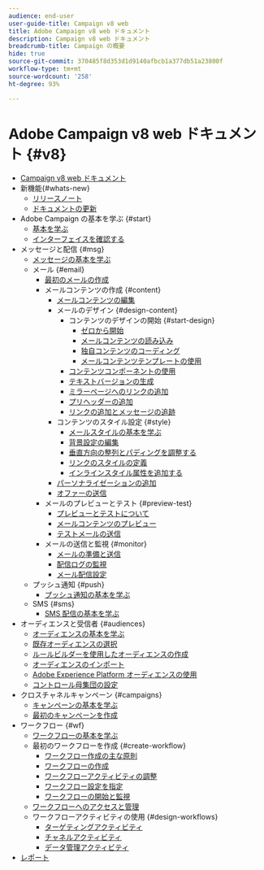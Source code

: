 ```yaml
---
audience: end-user
user-guide-title: Campaign v8 web
title: Adobe Campaign v8 web ドキュメント
description: Campaign v8 web ドキュメント
breadcrumb-title: Campaign の概要
hide: true
source-git-commit: 370485f8d353d1d9140afbcb1a377db51a23800f
workflow-type: tm+mt
source-wordcount: '258'
ht-degree: 93%

---
```



# Adobe Campaign v8 web ドキュメント {#v8}

+ [Campaign v8 web ドキュメント](campaign-web-home.md)
+ 新機能{#whats-new}
   + [リリースノート](rn/release-notes.md)
   + [ドキュメントの更新](rn/documentation-updates.md)
+ Adobe Campaign の基本を学ぶ {#start}
   + [基本を学ぶ](get-started/get-started.md)
   + [インターフェイスを確認する](get-started/user-interface.md)
+ メッセージと配信 {#msg}
   + [メッセージの基本を学ぶ](email/gs-messages.md)
   + メール {#email}
      + [最初のメールの作成](email/create-email.md)
      + メールコンテンツの作成 {#content}
         + [メールコンテンツの編集](content/edit-content.md)
         + メールのデザイン {#design-content}
            + コンテンツのデザインの開始 {#start-design}
               + [ゼロから開始 ](content/create-email-content.md)
               + [メールコンテンツの読み込み](content/existing-content.md)
               + [独自コンテンツのコーディング](content/code-content.md)
               + [メールコンテンツテンプレートの使用](content/email-templates.md)
            + [コンテンツコンポーネントの使用](content/content-components.md)
            + [テキストバージョンの生成](content/text-version-email.md)
            + [ミラーページへのリンクの追加](content/mirror-page.md)
            + [プリヘッダーの追加](content/preheader.md)
            + [リンクの追加とメッセージの追跡](content/message-tracking.md)
         + コンテンツのスタイル設定 {#style}
            + [メールスタイルの基本を学ぶ](content/get-started-email-style.md)
            + [背景設定の編集](content/backgrounds.md)
            + [垂直方向の整列とパディングを調整する](content/alignment-and-padding.md)
            + [リンクのスタイルの定義](content/styling-links.md)
            + [インラインスタイル属性を追加する](content/inline-styling.md)
         + [パーソナライゼーションの追加](personalization/personalize.md)
         + [オファーの送信](content/offers.md)
      + メールのプレビューとテスト {#preview-test}
         + [プレビューとテストについて](preview-test/preview-test.md)
         + [メールコンテンツのプレビュー](preview-test/preview-content.md)
         + [テストメールの送信](preview-test/proofs.md)
      + メールの送信と監視 {#monitor}
         + [メールの準備と送信](monitor/prepare-send.md)
         + [配信ログの監視](monitor/delivery-logs.md)
         + [メール配信設定](advanced-settings/delivery-settings.md)
   + プッシュ通知 {#push}
      + [プッシュ通知の基本を学ぶ](push/gs-push.md)
   + SMS {#sms}
      + [SMS 配信の基本を学ぶ](sms/gs-sms.md)
+ オーディエンスと受信者 {#audiences}
   + [オーディエンスの基本を学ぶ](audience/about-audiences.md)
   + [既存オーディエンスの選択](audience/add-audience.md)
   + [ルールビルダーを使用したオーディエンスの作成](audience/segment-builder.md)
   + [オーディエンスのインポート](audience/import-audience.md)
   + [Adobe Experience Platform オーディエンスの使用](audience/aep-audience.md)
   + [コントロール母集団の設定](audience/control-group.md)
+ クロスチャネルキャンペーン {#campaigns}
   + [キャンペーンの基本を学ぶ](campaigns/gs-campaigns.md)
   + [最初のキャンペーンを作成](campaigns/create-campaigns.md)
+ ワークフロー {#wf}
   + [ワークフローの基本を学ぶ](workflows/gs-workflows.md)
   + 最初のワークフローを作成 {#create-workflow}
      + [ワークフロー作成の主な原則](workflows/gs-workflow-creation.md)
      + [ワークフローの作成](workflows/create-workflow.md)
      + [ワークフローアクティビティの調整](workflows/build-workflow.md)
      + [ワークフロー設定を指定](workflows/workflow-settings.md)
      + [ワークフローの開始と監視](workflows/start-monitor-workflows.md)
   + [ワークフローへのアクセスと管理](workflows/access-monitor.md)
   + ワークフローアクティビティの使用 {#design-workflows}
      + [ターゲティングアクティビティ](workflows/targeting-activities.md)
      + [チャネルアクティビティ](workflows/channel-activities.md)
      + [データ管理アクティビティ](workflows/data-management-activities.md)
+ [レポート](reporting/reports.md)

